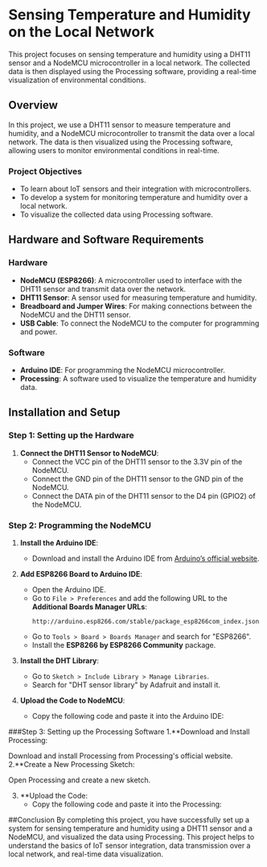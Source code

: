 
# Sensing Temperature and Humidity on the Local Network

This project focuses on sensing temperature and humidity using a DHT11 sensor and a NodeMCU microcontroller in a local network. The collected data is then displayed using the Processing software, providing a real-time visualization of environmental conditions.

## Overview

In this project, we use a DHT11 sensor to measure temperature and humidity, and a NodeMCU microcontroller to transmit the data over a local network. The data is then visualized using the Processing software, allowing users to monitor environmental conditions in real-time.

### Project Objectives

- To learn about IoT sensors and their integration with microcontrollers.
- To develop a system for monitoring temperature and humidity over a local network.
- To visualize the collected data using Processing software.

## Hardware and Software Requirements

### Hardware

- **NodeMCU (ESP8266)**: A microcontroller used to interface with the DHT11 sensor and transmit data over the network.
- **DHT11 Sensor**: A sensor used for measuring temperature and humidity.
- **Breadboard and Jumper Wires**: For making connections between the NodeMCU and the DHT11 sensor.
- **USB Cable**: To connect the NodeMCU to the computer for programming and power.

### Software

- **Arduino IDE**: For programming the NodeMCU microcontroller.
- **Processing**: A software used to visualize the temperature and humidity data.

## Installation and Setup

### Step 1: Setting up the Hardware

1. **Connect the DHT11 Sensor to NodeMCU**:
   - Connect the VCC pin of the DHT11 sensor to the 3.3V pin of the NodeMCU.
   - Connect the GND pin of the DHT11 sensor to the GND pin of the NodeMCU.
   - Connect the DATA pin of the DHT11 sensor to the D4 pin (GPIO2) of the NodeMCU.

### Step 2: Programming the NodeMCU

1. **Install the Arduino IDE**:
   - Download and install the Arduino IDE from [Arduino’s official website](https://www.arduino.cc/en/software).

2. **Add ESP8266 Board to Arduino IDE**:
   - Open the Arduino IDE.
   - Go to `File > Preferences` and add the following URL to the **Additional Boards Manager URLs**:
     ```
     http://arduino.esp8266.com/stable/package_esp8266com_index.json
     ```
   - Go to `Tools > Board > Boards Manager` and search for "ESP8266".
   - Install the **ESP8266 by ESP8266 Community** package.

3. **Install the DHT Library**:
   - Go to `Sketch > Include Library > Manage Libraries`.
   - Search for "DHT sensor library" by Adafruit and install it.

4. **Upload the Code to NodeMCU**:
   - Copy the following code and paste it into the Arduino IDE:

###Step 3: Setting up the Processing Software
1.**Download and Install Processing:

Download and install Processing from Processing's official website.
2.**Create a New Processing Sketch:

Open Processing and create a new sketch.

3. **Upload the Code:
   - Copy the following code and paste it into the Processing:


##Conclusion
By completing this project, you have successfully set up a system for sensing temperature and humidity using a DHT11 sensor and a NodeMCU, and visualized the data using Processing. This project helps to understand the basics of IoT sensor integration, data transmission over a local network, and real-time data visualization.     
